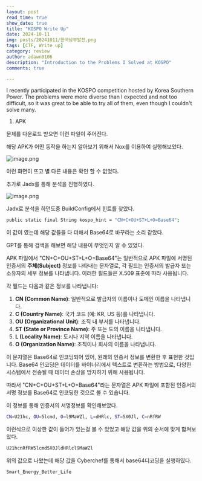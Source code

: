 ```yaml
---
layout: post
read_time: true
show_date: true
title: "KOSPO Write Up"
date: 2024-10-11
img: posts/20241011/한국남부발전.png
tags: [CTF, Write up]
category: review
author: adawn0106
description: "Introduction to the Problems I Solved at KOSPO"
comments: true

---
```


I recently participated in the KOSPO competition hosted by Korea Southern Power.
The problems were more diverse than I expected and not too difficult, so it was great to be able to try all of them, even though I couldn't solve many.

1. APK

문제를 다운로드 받으면 이런 파일이 주어진다. 

해당 APK가 어떤 동작을 하는지 알아보기 위해서 Nox를 이용하여 실행해보았다.

![image.png](https://prod-files-secure.s3.us-west-2.amazonaws.com/d53042f8-bb71-4c7f-9054-ed988048e978/f878f6aa-309b-4ae8-ac69-57be701d189f/image.png)

이런 화면이 뜨고 별 다른 내용은 확인 할 수 없었다. 

추가로 Jadx를 통해 분석을 진행하였다.

![image.png](https://prod-files-secure.s3.us-west-2.amazonaws.com/d53042f8-bb71-4c7f-9054-ed988048e978/0f29cf0c-78ee-42aa-9501-13e9d5b960e6/image.png)

Jadx로 분석을 하던도중 BuildConfig에서 힌트를 찾았다. 

```bash
public static final String kospo_hint = "CN+C+OU+ST+L+O=Base64";
```

이 값이 였는데 해당 값들을 다 더해서 Base64로 바꾸라는 소리 같았다.

GPT를 통해 검색을 해보면 해당 내용이 무엇인지 알 수 있었다.

APK 파일에서 "CN+C+OU+ST+L+O=Base64"는 일반적으로 APK 파일에 서명된 인증서의 **주체(Subject)** 정보를 나타내는 문자열로, 각 필드는 인증서의 발급자 또는 소유자의 세부 정보를 나타냅니다. 이러한 필드들은 X.509 표준에 따라 사용됩니다.

각 필드는 다음과 같은 정보를 나타냅니다:

1. **CN (Common Name)**: 일반적으로 발급자의 이름이나 도메인 이름을 나타냅니다.
2. **C (Country Name)**: 국가 코드 (예: KR, US 등)를 나타냅니다.
3. **OU (Organizational Unit)**: 조직 내 부서를 나타냅니다.
4. **ST (State or Province Name)**: 주 또는 도의 이름을 나타냅니다.
5. **L (Locality Name)**: 도시나 지역 이름을 나타냅니다.
6. **O (Organization Name)**: 조직이나 회사의 이름을 나타냅니다.

이 문자열은 Base64로 인코딩되어 있어, 원래의 인증서 정보를 변환한 후 표현한 것입니다. Base64 인코딩은 데이터를 바이너리에서 텍스트로 변환하는 방법으로, 다양한 시스템에서 전송될 때 데이터 손상을 방지하기 위해 사용됩니다.

따라서 "CN+C+OU+ST+L+O=Base64"라는 문자열은 APK 파일에 포함된 인증서의 서명 정보를 Base64로 인코딩한 것으로 볼 수 있습니다.

이 정보를 통해 인증서의 서명정보를 확인해보았다. 

```bash
CN=U21hc, OU=5lcmd, O=l9MaWZl, L=dHRlc, ST=5X0Jl, C=nRfRW
```

이런식으로 이상한 값이 들어가 있는걸 볼 수 있었고 해당 값을 위의 순서에 맞게 합쳐보았다.

```bash
U21hcnRfRW5lcmd5X0JldHRlcl9MaWZl
```

위의 값으로 나왔는데 해당 값을 Cyberchef를 통해서 base64디코딩을 실행하였다.

```bash
Smart_Energy_Better_Life
```


